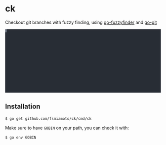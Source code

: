 # ck

Checkout git branches with fuzzy finding, using [go-fuzzyfinder](https://github.com/ktr0731/go-fuzzyfinder)
and [go-git](https://github.com/go-git/go-git)

![Demo of ck](.github/gifs/demo.svg)

## Installation

```bash 
$ go get github.com/fsmiamoto/ck/cmd/ck
```
Make sure to have `GOBIN` on your path, you can check it with:
```bash
$ go env GOBIN
```


